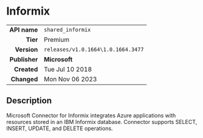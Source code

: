 # Informix
| | |
|-:|-|
|**API name**|`shared_informix`|
|**Tier**|Premium|
|**Version**|`releases/v1.0.1664\1.0.1664.3477`|
|**Publisher**|**Microsoft**|
|**Created**|Tue Jul 10 2018|
|**Changed**|Mon Nov 06 2023|

## Description
Microsoft Connector for Informix integrates Azure applications with resources stored in an IBM Informix database. Connector supports SELECT, INSERT, UPDATE, and DELETE operations.
